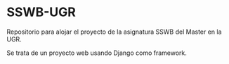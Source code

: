 # SSWB-UGR
Repositorio para alojar el proyecto de la asignatura SSWB del Master en la UGR.

Se trata de un proyecto web usando Django como framework.
